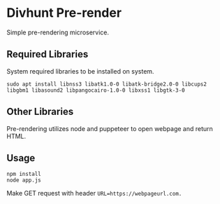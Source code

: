 # Divhunt Pre-render
Simple pre-rendering microservice.

## Required Libraries
System required libraries to be installed on system.

`
sudo apt install libnss3 libatk1.0-0 libatk-bridge2.0-0 libcups2 libgbm1 libasound2 libpangocairo-1.0-0 libxss1 libgtk-3-0
`

## Other Libraries
Pre-rendering utilizes node and puppeteer to open webpage and return HTML.

## Usage

```
npm install 
node app.js
```

Make GET request with header `URL=https://webpageurl.com.`
